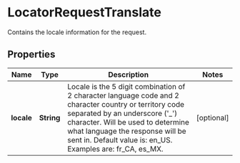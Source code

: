 

# LocatorRequestTranslate

Contains the locale information for the request.

## Properties

| Name | Type | Description | Notes |
|------------ | ------------- | ------------- | -------------|
|**locale** | **String** | Locale is the 5 digit combination of 2 character language code and 2 character country or territory code separated by an underscore (&#39;_&#39;) character. Will be used to determine what language the response will be sent in.  Default value is: en_US.  Examples are: fr_CA, es_MX. |  [optional] |



